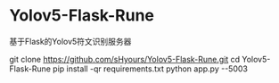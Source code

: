 # Yolov5-Flask-Rune
基于Flask的Yolov5符文识别服务器

git clone https://github.com/sHyours/Yolov5-Flask-Rune.git
cd Yolov5-Flask-Rune
pip install -qr requirements.txt
python app.py --5003
